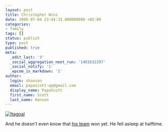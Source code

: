 ```yaml
---
layout: post
title: Christopher Wins
date: 2006-07-04 23:44:33.000000000 +02:00
categories:
- family
tags: []
status: publish
type: post
published: true
meta:
  _edit_last: '3'
  _social_aggregation_next_run: '1401632297'
  _social_notify: '1'
  _wpcom_is_markdown: '1'
author:
  login: shanson
  email: papascott-wp@gmail.com
  display_name: PapaScott
  first_name: Scott
  last_name: Hanson
---
```

<p><a href="http://fifaworldcup.yahoo.com/06/en/060704/1/8km5.html"><img src="https://www.papascott.de/wordpress/wp-content/uploads/2006/07/italys_goal_against_germany_2006.jpg" alt="Itagoal" /></a></p>
<p>And he doesn't even know that <a href="https://www.papascott.de/archives/2006/07/02/italia/">his team</a> won yet. He fell asleep at halftime.</p>
